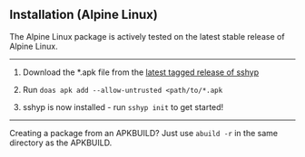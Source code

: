 ## Installation (Alpine Linux)
The Alpine Linux package is actively tested on the latest stable release of Alpine Linux.
***
1. Download the *.apk file from the [latest tagged release of sshyp](https://github.com/rwinkhart/sshyp/releases)

2. Run `doas apk add --allow-untrusted <path/to/*.apk`

3. sshyp is now installed - run `sshyp init` to get started!
***

Creating a package from an APKBUILD? Just use `abuild -r` in the same directory as the APKBUILD.
